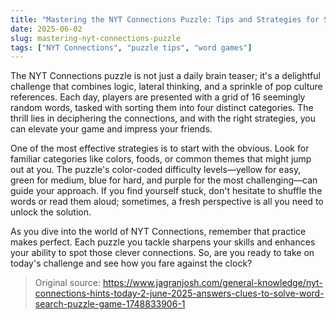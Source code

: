```yaml
---
title: "Mastering the NYT Connections Puzzle: Tips and Strategies for Success"
date: 2025-06-02
slug: mastering-nyt-connections-puzzle
tags: ["NYT Connections", "puzzle tips", "word games"]
---
```


The NYT Connections puzzle is not just a daily brain teaser; it's a delightful challenge that combines logic, lateral thinking, and a sprinkle of pop culture references. Each day, players are presented with a grid of 16 seemingly random words, tasked with sorting them into four distinct categories. The thrill lies in deciphering the connections, and with the right strategies, you can elevate your game and impress your friends.

One of the most effective strategies is to start with the obvious. Look for familiar categories like colors, foods, or common themes that might jump out at you. The puzzle's color-coded difficulty levels—yellow for easy, green for medium, blue for hard, and purple for the most challenging—can guide your approach. If you find yourself stuck, don't hesitate to shuffle the words or read them aloud; sometimes, a fresh perspective is all you need to unlock the solution.

As you dive into the world of NYT Connections, remember that practice makes perfect. Each puzzle you tackle sharpens your skills and enhances your ability to spot those clever connections. So, are you ready to take on today's challenge and see how you fare against the clock? 

> Original source: https://www.jagranjosh.com/general-knowledge/nyt-connections-hints-today-2-june-2025-answers-clues-to-solve-word-search-puzzle-game-1748833906-1